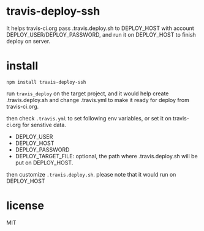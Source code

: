 # travis-deploy-ssh
It helps travis-ci.org pass .travis.deploy.sh to DEPLOY_HOST with account DEPLOY_USER/DEPLOY_PASSWORD, and run it on DEPLOY_HOST to finish deploy on server.

# install
```
npm install travis-deploy-ssh
```

run ```travis_deploy``` on the target project, and it would help create .travis.deploy.sh and change .travis.yml to make it ready for deploy from travis-ci.org.

then check ```.travis.yml``` to set following env variables, or set it on travis-ci.org for senstive data.
* DEPLOY_USER
* DEPLOY_HOST
* DEPLOY_PASSWORD
* DEPLOY_TARGET_FILE: optional, the path where .travis.deploy.sh will be put on DEPLOY_HOST.

then customize ```.travis.deploy.sh```. please note that it would run on DEPLOY_HOST

# license
MIT
